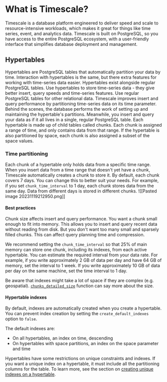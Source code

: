 # What is Timescale?

Timescale is a database platform engineered to deliver speed and scale to resource-intensive workloads, which makes it great for things like time series, event, and analytics data. Timescale is built on PostgreSQL, so you have access to the entire PostgreSQL ecosystem, with a user-friendly interface that simplifies database deployment and management.

## Hypertables
Hypertables are PostgreSQL tables that automatically partition your data by time. Interaction with hypertables is the same, but there extra features for working with time-series data easier.
Hypertables exist alongside regular PostgreSQL tables. Use hypertables to store time-series data - they give better insert, query speeds and time-series features.  Use regular PostgreSQL tables for other relational data.
Timescale improves insert and query performance by partitioning time-series data on its time parameter. Behind the scenes, the database performs the work of setting up and maintaining the hypertable's partitions. Meanwhile, you insert and query your data as if it all lives in a single, regular PostgreSQL table.
Each hypertable is made up of child tables called chunks. Each chunk is assigned a range of time, and only contains data from that range. If the hypertable is also partitioned by space, each chunk is also assigned a subset of the space values.

### Time partitioning
Each chunk of a hypertable only holds data from a specific time range. When you insert data from a time range that doesn't yet have a chunk, Timescale automatically creates a chunk to store it.
By default, each chunk covers 7 days. You can change this to better suit your needs. For example, if you set `chunk_time_interval` to 1 day, each chunk stores data from the same day. Data from different days is stored in different chunks.
![[Pasted image 20231119212950.png]]
#### Best practices
Chunk size affects insert and query performance. You want a chunk small enough to fit into memory. This allows you to insert and query recent data without reading from disk. But you don't want too many small and sparsely filled chunks. This can affect query planning time and compression.

We recommend setting the `chunk_time_interval` so that 25% of main memory can store one chunk, including its indexes, from each active hypertable. You can estimate the required interval from your data rate. For example, if you write approximately 2 GB of data per day and have 64 GB of memory, set the interval to 1 week. If you write approximately 10 GB of data per day on the same machine, set the time interval to 1 day.

Be aware that indexes might take a lot of space if they are complex (e.g. geospatial). [`chunks_detailed_size`](https://docs.timescale.com/api/latest/hypertable/chunks_detailed_size) function can say more about the size.
#### Hypertable indexes
By default, indexes are automatically created when you create a hypertable. You can prevent index creation by setting the `create_default_indexes` option to `false`.

The default indexes are:
- On all hypertables, an index on time, descending
- On hypertables with space partitions, an index on the space parameter and time

Hypertables have some restrictions on unique constraints and indexes. If you want a unique index on a hypertable, it must include all the partitioning columns for the table. To learn more, see the section on [creating unique indexes on a hypertable](https://docs.timescale.com/use-timescale/latest/hypertables/hypertables-and-unique-indexes/).
